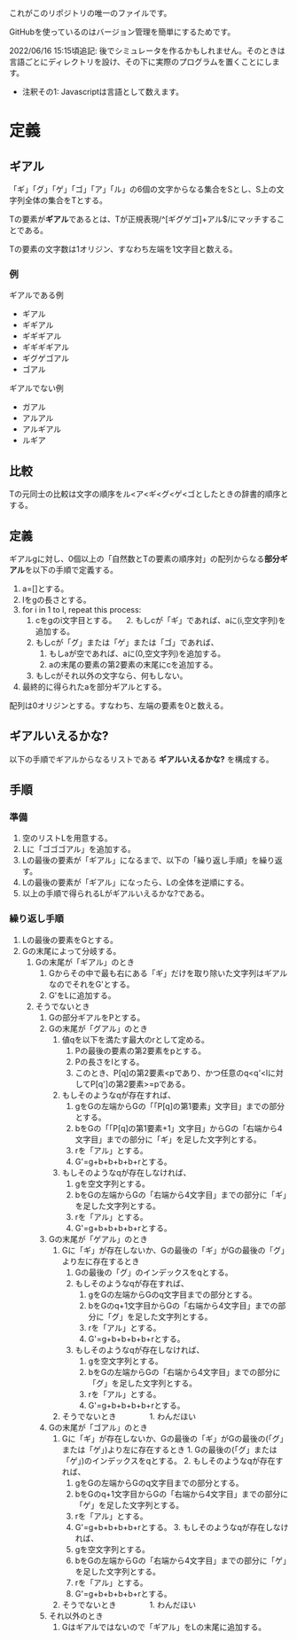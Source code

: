 これがこのリポジトリの唯一のファイルです。

GitHubを使っているのはバージョン管理を簡単にするためです。

2022/06/16 15:15頃追記: 後でシミュレータを作るかもしれません。そのときは言語ごとにディレクトリを設け、その下に実際のプログラムを置くことにします。

* 注釈その1: Javascriptは言語として数えます。

# 定義

## ギアル

「ギ」「グ」「ゲ」「ゴ」「ア」「ル」の6個の文字からなる集合をSとし、S上の文字列全体の集合をTとする。

Tの要素が**ギアル**であるとは、Tが正規表現/^[ギグゲゴ]+アル$/にマッチすることである。

Tの要素の文字数は1オリジン、すなわち左端を1文字目と数える。

### 例

ギアルである例
- ギアル
- ギギアル
- ギギギアル
- ギギギギアル
- ギグゲゴアル
- ゴアル

ギアルでない例
- ガアル
- アルアル
- アルギアル
- ルギア

## 比較

Tの元同士の比較は文字の順序をル<ア<ギ<グ<ゲ<ゴとしたときの辞書的順序とする。

## 定義

ギアルgに対し、0個以上の「自然数とTの要素の順序対」の配列からなる**部分ギアル**を以下の手順で定義する。

1. a=[]とする。
2. lをgの長さとする。
3. for i in 1 to l, repeat this process:
    1. cをgのi文字目とする。
   　2. もしcが「ギ」であれば、aに(i,空文字列)を追加する。
    3. もしcが「グ」または「ゲ」または「ゴ」であれば、
        1. もしaが空であれば、aに(0,空文字列)を追加する。
        2. aの末尾の要素の第2要素の末尾にcを追加する。
    4. もしcがそれ以外の文字なら、何もしない。
4. 最終的に得られたaを部分ギアルとする。

配列は0オリジンとする。すなわち、左端の要素を0と数える。

## ギアルいえるかな?

以下の手順でギアルからなるリストである **ギアルいえるかな?** を構成する。

## 手順

### 準備

1. 空のリストLを用意する。
2. Lに「ゴゴゴアル」を追加する。
3. Lの最後の要素が「ギアル」になるまで、以下の「繰り返し手順」を繰り返す。
4. Lの最後の要素が「ギアル」になったら、Lの全体を逆順にする。
5. 以上の手順で得られるLがギアルいえるかな?である。

### 繰り返し手順

1. Lの最後の要素をGとする。
2. Gの末尾によって分岐する。
    1. Gの末尾が「ギアル」のとき
        1. Gからその中で最も右にある「ギ」だけを取り除いた文字列はギアルなのでそれをG'とする。
        2. G'をLに追加する。
    2. そうでないとき
        1. Gの部分ギアルをPとする。
        2. Gの末尾が「グアル」のとき
            1. 値qを以下を満たす最大のrとして定める。
                1. Pの最後の要素の第2要素をpとする。
                2. Pの長さをlとする。
                3. このとき、P[q]の第2要素<pであり、かつ任意のq<q'<lに対してP[q']の第2要素>=pである。
            2. もしそのようなqが存在すれば、
                1. gをGの左端からGの「「P[q]の第1要素」文字目」までの部分とする。
                2. bをGの「「P[q]の第1要素+1」文字目」からGの「右端から4文字目」までの部分に「ギ」を足した文字列とする。
                3. rを「アル」とする。
                4. G'=g+b+b+b+b+rとする。
            3. もしそのようなqが存在しなければ、
                1. gを空文字列とする。
                2. bをGの左端からGの「右端から4文字目」までの部分に「ギ」を足した文字列とする。
                3. rを「アル」とする。
                4. G'=g+b+b+b+b+rとする。
        3. Gの末尾が「ゲアル」のとき
            1. Gに「ギ」が存在しないか、Gの最後の「ギ」がGの最後の「グ」より左に存在するとき
                1. Gの最後の「グ」のインデックスをqとする。
                2. もしそのようなqが存在すれば、
                    1. gをGの左端からGのq文字目までの部分とする。
                    2. bをGのq+1文字目からGの「右端から4文字目」までの部分に「グ」を足した文字列とする。
                    3. rを「アル」とする。
                    4. G'=g+b+b+b+b+rとする。
                3. もしそのようなqが存在しなければ、
                    1. gを空文字列とする。
                    2. bをGの左端からGの「右端から4文字目」までの部分に「グ」を足した文字列とする。
                    3. rを「アル」とする。
                    4. G'=g+b+b+b+b+rとする。
            2. そうでないとき
            　　　　1. わんだほい
        4. Gの末尾が「ゴアル」のとき
              1. Gに「ギ」が存在しないか、Gの最後の「ギ」がGの最後の(「グ」または「ゲ」)より左に存在するとき
                1. Gの最後の(「グ」または「ゲ」)のインデックスをqとする。
                2. もしそのようなqが存在すれば、
                    1. gをGの左端からGのq文字目までの部分とする。
                    2. bをGのq+1文字目からGの「右端から4文字目」までの部分に「ゲ」を足した文字列とする。
                    3. rを「アル」とする。
                    4. G'=g+b+b+b+b+rとする。
                3. もしそのようなqが存在しなければ、
                    1. gを空文字列とする。
                    2. bをGの左端からGの「右端から4文字目」までの部分に「ゲ」を足した文字列とする。
                    3. rを「アル」とする。
                    4. G'=g+b+b+b+b+rとする。
            2. そうでないとき
            　　　　1. わんだほい
        5. それ以外のとき
            1. Gはギアルではないので「ギアル」をLの末尾に追加する。 
